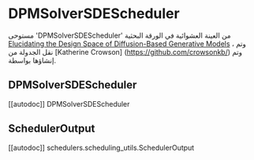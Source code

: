 # DPMSolverSDEScheduler

مستوحى 'DPMSolverSDEScheduler' من العينة العشوائية في الورقة البحثية [Elucidating the Design Space of Diffusion-Based Generative Models](https://huggingface.co/papers/2206.00364) ، وتم نقل الجدولة من [Katherine Crowson] (https://github.com/crowsonkb/) وتم إنشاؤها بواسطة.

## DPMSolverSDEScheduler

[[autodoc]] DPMSolverSDEScheduler

## SchedulerOutput

[[autodoc]] schedulers.scheduling_utils.SchedulerOutput